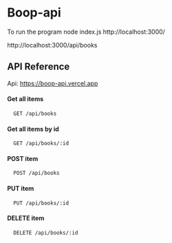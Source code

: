 # Boop-api

To run the program node index.js
http://localhost:3000/

http://localhost:3000/api/books

## API Reference

Api:  https://boop-api.vercel.app

#### Get all items

```http
  GET /api/books
```

#### Get all items by id

```http
  GET /api/books/:id
```

#### POST item

```http
  POST /api/books
```

#### PUT item

```http
  PUT /api/books/:id
```

#### DELETE item

```http
  DELETE /api/books/:id
```





